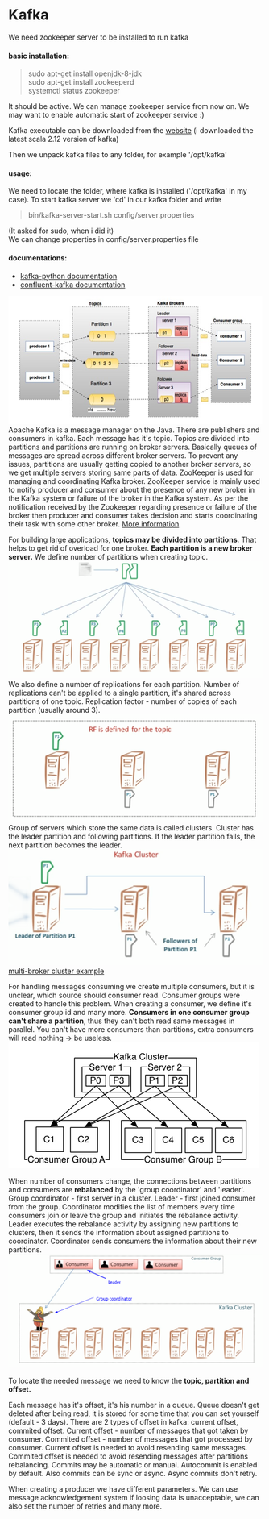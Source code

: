 # Kafka 
We need zookeeper server to be installed to run kafka
#### basic installation:
>sudo apt-get install openjdk-8-jdk  
>sudo apt-get install zookeeperd  
>systemctl status zookeeper

It should be active. We can manage zookeeper service from now on. We may want to
enable automatic start of zookeeper service :)

Kafka executable can be downloaded from the [website](https://kafka.apache.org/downloads)
(i downloaded the latest scala 2.12 version of kafka)

Then we unpack kafka files to any folder, for example '/opt/kafka'

#### usage:
We need to locate the folder, where kafka is installed ('/opt/kafka' in my case).
To start kafka server we 'cd' in our kafka folder and write
>bin/kafka-server-start.sh config/server.properties

(It asked for sudo, when i did it)  
We can change properties in config/server.properties file


#### documentations:
* [kafka-python documentation](https://kafka-python.readthedocs.io/en/master/index.html)
* [confluent-kafka documentation](https://docs.confluent.io/current/clients/confluent-kafka-python/)

![](./static/fundamentals.jpg)  
Apache Kafka is a message manager on the Java. 
There are publishers and consumers in kafka. Each message has it's topic. 
Topics are divided into partitions and partitions are running on broker
servers. 
Basically queues of messages are spread across different broker servers. To
prevent any issues, partitions are usually getting copied to another broker
servers, so we get multiple servers storing same parts of data.
ZooKeeper is used for managing and coordinating Kafka broker. ZooKeeper
service is mainly used to notify producer and consumer about the presence of 
any new broker in the Kafka system or failure of the broker in the Kafka 
system. As per the notification received by the Zookeeper regarding presence 
or failure of the broker then producer and consumer takes decision and 
starts coordinating their task with some other broker.
[More information](https://www.tutorialspoint.com/apache_kafka/apache_kafka_fundamentals.htm)  

For building large applications, **topics may be divided into partitions**. That
helps to get rid of overload for one broker. **Each partition is a new broker
server.** We define number of partitions when creating topic.
![](./static/partitions.png)  
We also define a number of replications for each partition. Number
of replications can't be applied to a single partition, it's shared across 
partitions of one topic. Replication factor - number of copies of each
partition (usually around 3).
![](./static/replication_factor.png)  
Group of servers which store the same data is called clusters. Cluster has
the leader partition and following partitions. If the leader partition fails,
the next partition becomes the leader.
![](./static/cluster.png)  
[multi-broker cluster example](https://kafka.apache.org/documentation/#quickstart_multibroker)

 
For handling messages consuming we create multiple consumers, but it
is unclear, which source should consumer read. Consumer groups were created
to handle this problem. When creating a consumer, we define it's consumer
group id and many more. **Consumers in one consumer group can't share a
partition**, thus they can't both read same messages in parallel. You can't 
have more consumers than partitions, extra consumers will read nothing -> be
useless.
![](./static/consumer_groups.png)

When number of consumers change, the connections between partitions
and consumers are **rebalanced** by the 'group coordinator' and 'leader'. 
Group coordinator - first server in a cluster. Leader - first joined consumer 
from the group. Coordinator modifies the list of members every time consumers
join or leave the group and initiates the rebalance activity. Leader executes
the rebalance activity by assigning new partitions to clusters, then it sends
the information about assigned partitions to coordinator. Coordinator sends
consumers the information about their new partitions.
![](./static/rebalancing.png)

To locate the needed message we need to know the **topic, partition and
offset.**

Each message has it's offset, it's his number in a queue. Queue doesn't get
deleted after being read, it is stored for some time that you can set yourself
(default - 3 days). There are 2 types of offset in kafka: current offset, 
commited offset. Current offset - number of messages that got taken by
consumer. Commited offset - number of messages that got processed by consumer. 
Current offset is needed to avoid resending same messages.
Commited offset is needed to avoid resending messages after partitions
rebalancing.
Commits may be automatic or manual. Autocommit is enabled by default. Also
commits can be sync or async. Async commits don't retry.

When creating a producer we have different parameters. We can use message
acknowledgement system if loosing data is unacceptable, we can also set the
number of retries and many more.




